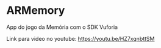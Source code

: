 # ARMemory

App do jogo da Memória com o SDK Vuforia

Link para video no youtube:
https://youtu.be/HZ7xqnbttSM
